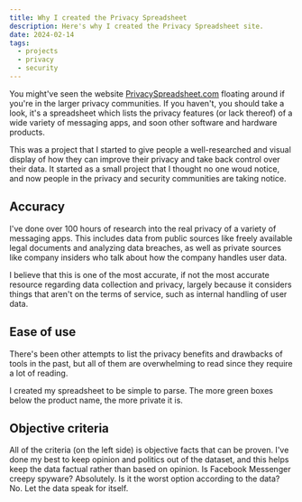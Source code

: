 ```yaml
---
title: Why I created the Privacy Spreadsheet
description: Here's why I created the Privacy Spreadsheet site.
date: 2024-02-14
tags:
  - projects
  - privacy
  - security
---
```


You might've seen the website [PrivacySpreadsheet.com](https://privacyspreadsheet.com) floating around if you're in the larger privacy communities. If you haven't, you should take a look, it's a spreadsheet which lists the privacy features (or lack thereof) of a wide variety of messaging apps, and soon other software and hardware products.

This was a project that I started to give people a well-researched and visual display of how they can improve their privacy and take back control over their data. It started as a small project that I thought no one woud notice, and now people in the privacy and security communities are taking notice.

## Accuracy
I've done over 100 hours of research into the real privacy of a variety of messaging apps. This includes data from public sources like freely available legal documents and analyzing data breaches, as well as private sources like company insiders who talk about how the company handles user data.

I believe that this is one of the most accurate, if not the most accurate resource regarding data collection and privacy, largely because it considers things that aren't on the terms of service, such as internal handling of user data.

## Ease of use
There's been other attempts to list the privacy benefits and drawbacks of tools in the past, but all of them are overwhelming to read since they require a lot of reading.

I created my spreadsheet to be simple to parse. The more green boxes below the product name, the more private it is.

## Objective criteria
All of the criteria (on the left side) is objective facts that can be proven. I've done my best to keep opinion and politics out of the dataset, and this helps keep the data factual rather than based on opinion. Is Facebook Messenger creepy spyware? Absolutely. Is it the worst option according to the data? No. Let the data speak for itself.
